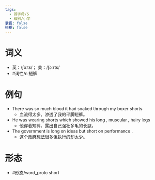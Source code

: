 ```yaml
---
tags:
  - 首字母/S
  - 级别/小学
掌握: false
模糊: false
---
```

# 词义
- 英：/ʃɔːts/； 美：/ʃɔːrts/
- #词性/n  短裤
# 例句
- There was so much blood it had soaked through my boxer shorts
	- 血流得太多，渗透了我的平脚短裤。
- He was wearing shorts which showed his long , muscular , hairy legs
	- 他穿着短裤，露出自己强壮多毛的长腿。
- The government is long on ideas but short on performance .
	- 这个政府想法很多但执行的却太少。
# 形态
- #形态/word_proto short

